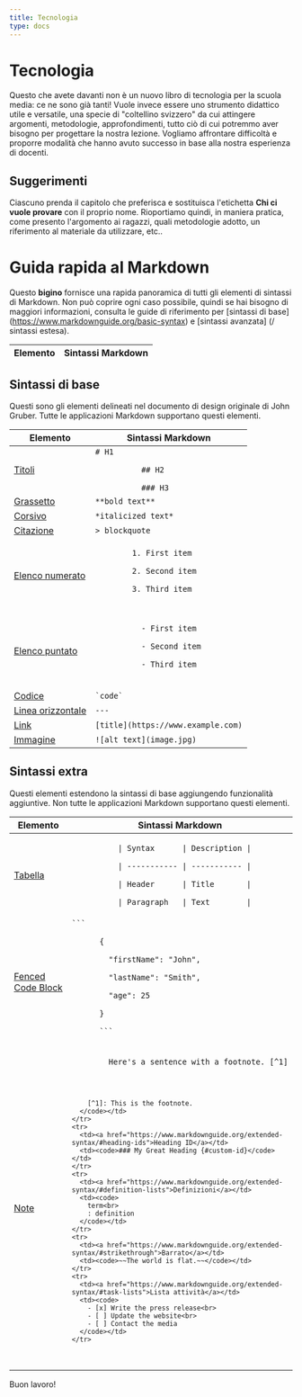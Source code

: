 ```yaml
---
title: Tecnologia
type: docs
---
```


# Tecnologia
Questo che avete davanti non è un nuovo libro di tecnologia per la scuola media: ce ne sono già tanti! Vuole invece essere uno strumento didattico utile e versatile, una specie di "coltellino svizzero" da cui attingere argomenti, metodologie, approfondimenti, tutto ciò di cui potremmo aver bisogno per progettare la nostra lezione. Vogliamo affrontare difficoltà e proporre modalità che hanno avuto successo in base alla nostra esperienza di docenti.

## Suggerimenti
Ciascuno prenda il capitolo che preferisca e sostituisca l'etichetta **Chi ci vuole provare** con il proprio nome. Rioportiamo quindi, in maniera pratica, come presento l'argomento ai ragazzi, quali metodologie adotto, un riferimento al materiale da utilizzare, etc..

# Guida rapida al Markdown

Questo **bigino** fornisce una rapida panoramica di tutti gli elementi di sintassi di Markdown. Non può coprire ogni caso possibile, quindi se hai bisogno di maggiori informazioni, consulta le guide di riferimento per [sintassi di base] (https://www.markdownguide.org/basic-syntax) e [sintassi avanzata] (/ sintassi estesa).

<table class="table table-bordered">
  <thead class="thead-light">
    <tr>
      <th>Elemento</th>
      <th>Sintassi Markdown</th>
    </tr>
  </thead>
</table>

## Sintassi di base

Questi sono gli elementi delineati nel documento di design originale di John Gruber. Tutte le applicazioni Markdown supportano questi elementi.

<table class="table table-bordered">
  <thead class="thead-light">
    <tr>
      <th>Elemento</th>
      <th>Sintassi Markdown</th>
    </tr>
  </thead>
  <tbody>
    <tr>
      <td><a href="https://www.markdownguide.org/basic-syntax/#headings">Titoli</a></td>
      <td><code># H1<br>
          ## H2<br>
          ### H3</code></td>
    </tr>
    <tr>
      <td><a href="https://www.markdownguide.org/basic-syntax/#bold">Grassetto</a></td>
      <td><code>**bold text**</code></td>
    </tr>
    <tr>
      <td><a href="https://www.markdownguide.org/basic-syntax/#italic">Corsivo</a></td>
      <td><code>*italicized text*</code></td>
    </tr>
    <tr>
      <td><a href="https://www.markdownguide.org/basic-syntax/#blockquotes-1">Citazione</a></td>
      <td><code>> blockquote</code></td>
    </tr>
    <tr>
      <td><a href="https://www.markdownguide.org/basic-syntax/#ordered-lists">Elenco numerato</a></td>
      <td><code>
        1. First item<br>
        2. Second item<br>
        3. Third item<br>
      </code></td>
    </tr>
    <tr>
      <td><a href="https://www.markdownguide.org/basic-syntax/#unordered-lists">Elenco puntato</a></td>
      <td>
        <code>
          - First item<br>
          - Second item<br>
          - Third item<br>
        </code>
      </td>
    </tr>
    <tr>
      <td><a href="https://www.markdownguide.org/basic-syntax/#code">Codice</a></td>
      <td><code>`code`</code></td>
    </tr>
    <tr>
      <td><a href="/basic-syntax/#horizontal-rules">Linea orizzontale</a></td>
      <td><code>---</code></td>
    </tr>
    <tr>
      <td><a href="https://www.markdownguide.org/basic-syntax/#horizontal-rules">Link</a></td>
      <td><code>[title](https://www.example.com)</code></td>
    </tr>
    <tr>
      <td><a href="https://www.markdownguide.org/basic-syntax/#images-1">Immagine</a></td>
      <td><code>![alt text](image.jpg)</code></td>
    </tr>
  </tbody>
</table>

## Sintassi extra

Questi elementi estendono la sintassi di base aggiungendo funzionalità aggiuntive. Non tutte le applicazioni Markdown supportano questi elementi.

<table class="table table-bordered">
  <thead class="thead-light">
    <tr>
      <th>Elemento</th>
      <th>Sintassi Markdown</th>
    </tr>
  </thead>
  <tbody>
    <tr>
      <td><a href="https://www.markdownguide.org/extended-syntax/#tables">Tabella</a></td>
      <td><code>
          | Syntax      | Description |<br>
          | ----------- | ----------- |<br>
          | Header      | Title       |<br>
          | Paragraph   | Text        |
      </code></td>
    </tr>
    <tr>
      <td><a href="https://www.markdownguide.org/extended-syntax/#fenced-code-blocks">Fenced Code Block</a></td>
      <td><code>```<br>
      {<br>
      &nbsp;&nbsp;"firstName": "John",<br>
      &nbsp;&nbsp;"lastName": "Smith",<br>
      &nbsp;&nbsp;"age": 25<br>
      }<br>
      ```
      </code></td>
    </tr>
    <tr>
      <td><a href="https://www.markdownguide.org/extended-syntax/#footnotes">Note</a></td>
      <td><code>
        Here's a sentence with a footnote. [^1]<br><br>

        [^1]: This is the footnote.
      </code></td>
    </tr>
    <tr>
      <td><a href="https://www.markdownguide.org/extended-syntax/#heading-ids">Heading ID</a></td>
      <td><code>### My Great Heading {#custom-id}</code></td>
    </tr>
    <tr>
      <td><a href="https://www.markdownguide.org/extended-syntax/#definition-lists">Definizioni</a></td>
      <td><code>
        term<br>
        : definition
      </code></td>
    </tr>
    <tr>
      <td><a href="https://www.markdownguide.org/extended-syntax/#strikethrough">Barrato</a></td>
      <td><code>~~The world is flat.~~</code></td>
    </tr>
    <tr>
      <td><a href="https://www.markdownguide.org/extended-syntax/#task-lists">Lista attività</a></td>
      <td><code>
        - [x] Write the press release<br>
        - [ ] Update the website<br>
        - [ ] Contact the media
      </code></td>
    </tr>
  </tbody>
</table>

Buon lavoro!